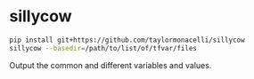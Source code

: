 # sillycow

```bash
pip install git+https://github.com/taylormonacelli/sillycow
sillycow --basedir=/path/to/list/of/tfvar/files
```

Output the common and different variables and values.
